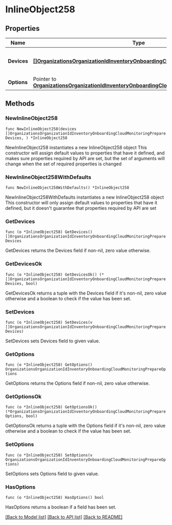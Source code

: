 # InlineObject258

## Properties

Name | Type | Description | Notes
------------ | ------------- | ------------- | -------------
**Devices** | [**[]OrganizationsOrganizationIdInventoryOnboardingCloudMonitoringPrepareDevices**](OrganizationsOrganizationIdInventoryOnboardingCloudMonitoringPrepareDevices.md) | A set of devices to import (or update) | 
**Options** | Pointer to [**OrganizationsOrganizationIdInventoryOnboardingCloudMonitoringPrepareOptions**](OrganizationsOrganizationIdInventoryOnboardingCloudMonitoringPrepareOptions.md) |  | [optional] 

## Methods

### NewInlineObject258

`func NewInlineObject258(devices []OrganizationsOrganizationIdInventoryOnboardingCloudMonitoringPrepareDevices, ) *InlineObject258`

NewInlineObject258 instantiates a new InlineObject258 object
This constructor will assign default values to properties that have it defined,
and makes sure properties required by API are set, but the set of arguments
will change when the set of required properties is changed

### NewInlineObject258WithDefaults

`func NewInlineObject258WithDefaults() *InlineObject258`

NewInlineObject258WithDefaults instantiates a new InlineObject258 object
This constructor will only assign default values to properties that have it defined,
but it doesn't guarantee that properties required by API are set

### GetDevices

`func (o *InlineObject258) GetDevices() []OrganizationsOrganizationIdInventoryOnboardingCloudMonitoringPrepareDevices`

GetDevices returns the Devices field if non-nil, zero value otherwise.

### GetDevicesOk

`func (o *InlineObject258) GetDevicesOk() (*[]OrganizationsOrganizationIdInventoryOnboardingCloudMonitoringPrepareDevices, bool)`

GetDevicesOk returns a tuple with the Devices field if it's non-nil, zero value otherwise
and a boolean to check if the value has been set.

### SetDevices

`func (o *InlineObject258) SetDevices(v []OrganizationsOrganizationIdInventoryOnboardingCloudMonitoringPrepareDevices)`

SetDevices sets Devices field to given value.


### GetOptions

`func (o *InlineObject258) GetOptions() OrganizationsOrganizationIdInventoryOnboardingCloudMonitoringPrepareOptions`

GetOptions returns the Options field if non-nil, zero value otherwise.

### GetOptionsOk

`func (o *InlineObject258) GetOptionsOk() (*OrganizationsOrganizationIdInventoryOnboardingCloudMonitoringPrepareOptions, bool)`

GetOptionsOk returns a tuple with the Options field if it's non-nil, zero value otherwise
and a boolean to check if the value has been set.

### SetOptions

`func (o *InlineObject258) SetOptions(v OrganizationsOrganizationIdInventoryOnboardingCloudMonitoringPrepareOptions)`

SetOptions sets Options field to given value.

### HasOptions

`func (o *InlineObject258) HasOptions() bool`

HasOptions returns a boolean if a field has been set.


[[Back to Model list]](../README.md#documentation-for-models) [[Back to API list]](../README.md#documentation-for-api-endpoints) [[Back to README]](../README.md)


